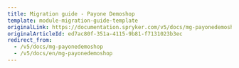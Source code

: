 ```yaml
---
title: Migration guide - Payone Demoshop
template: module-migration-guide-template
originalLink: https://documentation.spryker.com/v5/docs/mg-payonedemoshop
originalArticleId: ed7ac80f-351a-4115-9b81-f7131023b3ec
redirect_from:
  - /v5/docs/mg-payonedemoshop
  - /v5/docs/en/mg-payonedemoshop
---
```



